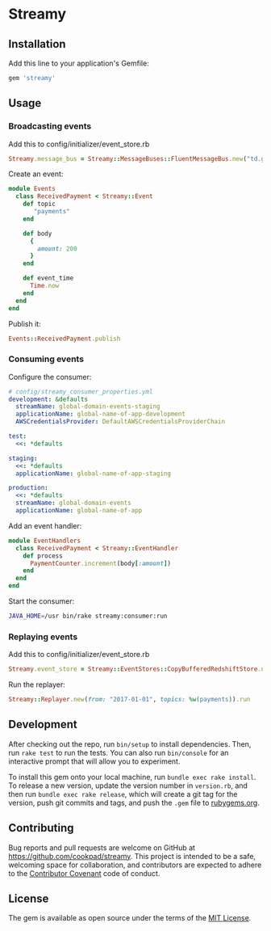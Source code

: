 # Streamy

## Installation

Add this line to your application's Gemfile:

```ruby
gem 'streamy'
```


## Usage


### Broadcasting events

Add this to config/initializer/event_store.rb

```ruby
Streamy.message_bus = Streamy::MessageBuses::FluentMessageBus.new("td.global")
```

Create an event:

```ruby
module Events
  class ReceivedPayment < Streamy::Event
    def topic
       "payments"
    end

    def body
      {
        amount: 200
      }
    end

    def event_time
      Time.now
    end
  end
end
```

Publish it:


```ruby
Events::ReceivedPayment.publish
```

### Consuming events

Configure the consumer:

```yaml
# config/streamy_consumer_properties.yml
development: &defaults
  streamName: global-domain-events-staging
  applicationName: global-name-of-app-development
  AWSCredentialsProvider: DefaultAWSCredentialsProviderChain

test:
  <<: *defaults

staging:
  <<: *defaults
  applicationName: global-name-of-app-staging

production:
  <<: *defaults
  streamName: global-domain-events
  applicationName: global-name-of-app
```

Add an event handler:

```ruby
module EventHandlers
  class ReceivedPayment < Streamy::EventHandler
    def process
      PaymentCounter.increment(body[:amount])
    end
  end
end
```

Start the consumer:

```bash
JAVA_HOME=/usr bin/rake streamy:consumer:run
```

### Replaying events

Add this to config/initializer/event_store.rb

```ruby
Streamy.event_store = Streamy::EventStores::CopyBufferedRedshiftStore.new(Rails.configuration.x.event_store)
```

Run the replayer:

```ruby
Streamy::Replayer.new(from: "2017-01-01", topics: %w(payments)).run
```

## Development

After checking out the repo, run `bin/setup` to install dependencies. Then, run `rake test` to run the tests. You can also run `bin/console` for an interactive prompt that will allow you to experiment.

To install this gem onto your local machine, run `bundle exec rake install`. To release a new version, update the version number in `version.rb`, and then run `bundle exec rake release`, which will create a git tag for the version, push git commits and tags, and push the `.gem` file to [rubygems.org](https://rubygems.org).

## Contributing

Bug reports and pull requests are welcome on GitHub at https://github.com/cookpad/streamy. This project is intended to be a safe, welcoming space for collaboration, and contributors are expected to adhere to the [Contributor Covenant](http://contributor-covenant.org) code of conduct.


## License

The gem is available as open source under the terms of the [MIT License](http://opensource.org/licenses/MIT).

